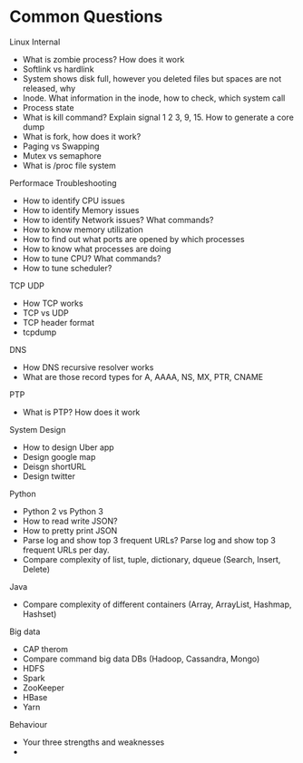 # Common Questions

Linux Internal
* What is zombie process? How does it work
* Softlink vs hardlink
* System shows disk full, however you deleted files but spaces are not released, why
* Inode. What information in the inode, how to check, which system call
* Process state
* What is kill command? Explain signal 1 2 3, 9, 15. How to generate a core dump
* What is fork, how does it work?
* Paging vs Swapping
* Mutex vs semaphore 
* What is /proc file system

Performace Troubleshooting
* How to identify CPU issues
* How to identify Memory issues
* How to identify Network issues? What commands?
* How to know memory utilization
* How to find out what ports are opened by which processes
* How to know what processes are doing
* How to tune CPU? What commands?
* How to tune scheduler? 

TCP UDP
* How TCP works
* TCP vs UDP
* TCP header format
* tcpdump

DNS
* How DNS recursive resolver works
* What are those record types for A, AAAA, NS, MX, PTR, CNAME

PTP
* What is PTP? How does it work

System Design
* How to design Uber app
* Design google map
* Deisgn shortURL
* Design twitter

Python
* Python 2 vs Python 3
* How to read write JSON?
* How to pretty print JSON
* Parse log and show top 3 frequent URLs? Parse log and show top 3 frequent URLs per day.
* Compare complexity of list, tuple, dictionary, dqueue (Search, Insert, Delete)

Java
* Compare complexity of different containers (Array, ArrayList, Hashmap, Hashset)

Big data
* CAP therom
* Compare command big data DBs (Hadoop, Cassandra, Mongo)
* HDFS
* Spark
* ZooKeeper
* HBase
* Yarn

Behaviour
* Your three strengths and weaknesses 
* 
